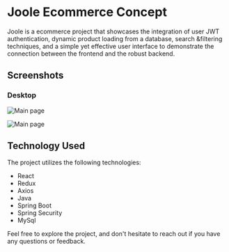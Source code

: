 # Joole Ecommerce Concept

Joole is a  ecommerce project that showcases the integration of user JWT authentication, dynamic product loading from a database, search &filtering techniques, and a simple yet effective user interface to demonstrate the connection between the frontend and the robust backend.

## Screenshots

### Desktop
![Main page](public/search-screenshot.JPG)


![Main page](public/search-results-screenshot.JPG)


## Technology Used

The project utilizes the following technologies:

- React
- Redux
- Axios
- Java
- Spring Boot
- Spring Security
- MySql

Feel free to explore the project, and don't hesitate to reach out if you have any questions or feedback.
